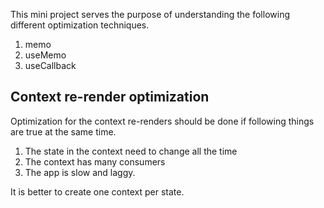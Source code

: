 This mini project serves the purpose of understanding the following different optimization techniques.

1. memo
2. useMemo
3. useCallback

## Context re-render optimization

Optimization for the context re-renders should be done if following things are true at the same time.

1. The state in the context need to change all the time
2. The context has many consumers
3. The app is slow and laggy.

It is better to create one context per state.